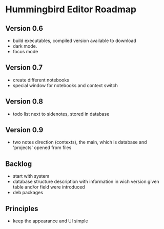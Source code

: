 # Hummingbird Editor Roadmap

## Version 0.6

- build executables, compiled version available to download
- dark mode. 
- focus mode

## Version 0.7

- create different notebooks
- special window for notebooks and context switch

## Version 0.8

- todo list next to sidenotes, stored in database

## Version 0.9

- two notes direction (contexts), the main, which is database and 'projects' opened from files

## Backlog

- start with system
- database structure description with information in wich version given table and/or field were introduced
- deb packages

## Principles

- keep the appearance and UI simple